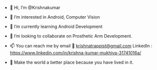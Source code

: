 - 👋 Hi, I’m @Krishnakumar
- 👀 I’m interested in Android, Computer Vision
- 🌱 I’m currently learning Android Development 
- 💞️ I’m looking to collaborate on  Prosthetic Arm Development.
- 📫 You can reach me by 
                          email 📧 krishnatrappist@gmail.com
                          LinkedIn : https://www.linkedin.com/in/krishna-kumar-mukhiya-31741016a/
                          
                          
- 🌱 Make the world a better place
          because you have lived in it.
<!---
Krishnakumar59/Krishnakumar59 is a ✨ special ✨ repository because its `README.md` (this file) appears on your GitHub profile.
You can click the Preview link to take a look at your changes.
--->
